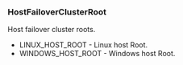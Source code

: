 ### HostFailoverClusterRoot
Host failover cluster roots.

- LINUX_HOST_ROOT - Linux host Root.
- WINDOWS_HOST_ROOT - Windows host Root.

